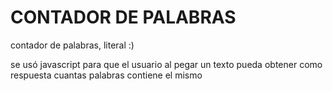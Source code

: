 # CONTADOR DE PALABRAS
contador de palabras, literal :)

se usó javascript para que el usuario al pegar un texto pueda obtener como respuesta cuantas palabras contiene el mismo
